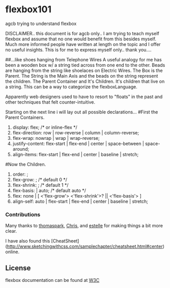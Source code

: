 # flexbox101
agcb trying to understand flexbox



DISCLAIMER.. this document is for agcb only.. I am
trying to teach myself flexbox and assume that no one
would benefit from this besides myself. Much more informed
people have written at length on the topic and I offer no useful
insights. 
This is for me to express myself only..
thank you....

##...like shoes hanging from Telephone Wires
A useful analogy for me has been a wooden box w/ a 
string tied across from one end to the other.
Beads are hanging from the string like shoelaces on Electric Wires. 
The Box is the Parent.
The String is the Main Axis and the
beads on the string represent the children.
The Parent Container and It's Children.
It's children that live on a string.
This can be a way to categorize the flexboxLanguage. 

Apparently web designers used to have to resort to "floats"
in the past and other techniques that felt counter-intuitive.


Starting on the next line i will lay out all possible declarations...
#First the Parent Containers.
<ol>
<li>display: flex; /* or inline-flex */</li>
<li>flex-direction: row | row-reverse | column | column-reverse;</li>
<li>flex-wrap: nowrap | wrap | wrap-reverse;</li>
<li>justify-content: flex-start | flex-end | center | space-between | space-around;</li>
<li>align-items: flex-start | flex-end | center | baseline | stretch;</li>
</ol>

#Now the Children.
<ol>
	<li>order: <integer>;</li>
	<li>flex-grow: <number>; /* default 0 */</li>
	<li>flex-shrink: <number>; /* default 1 */</li>
	<li>flex-basis: <length> | auto; /* default auto */</li>
	<li>flex: none | [ <'flex-grow'> <'flex-shrink'>? || <'flex-basis'> ]</li>
	<li> align-self: auto | flex-start | flex-end | center | baseline | stretch;</li>
</ol>




### Contributions
Many thanks to [thomaspark](https://github.com/thomaspark/flexboxfroggy), [Chris](https://css-tricks.com/snippets/css/a-guide-to-flexbox/), and [estelle](https://github.com/estelle) for making things a bit more clear.

I have also found this [CheatSheet] (http://www.sketchingwithcss.com/samplechapter/cheatsheet.html#center) online.



## License
flexbox documentation can be found at [W3C](https://www.w3.org/TR/css-flexbox-1/)



